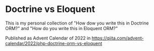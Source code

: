 # Doctrine vs Eloquent

This is my personal collection of "How dow you write this in Doctrine ORM?" and "How do you write this in Eloquent ORM?"

Published as Advent Calendar of 2022 in https://qiita.com/advent-calendar/2022/php-doctrine-orm-vs-eloquent
